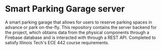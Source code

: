 # Smart Parking Garage server
A smart parking garage that allows for users to reserve parking spaces in advance or park on-the-fly. This repository contains the server backend for the project, which obtains data from the physical components through a Firebase database and is interacted with through a REST API. Completed to satisfy Illinois Tech's ECE 442 course requirements.

